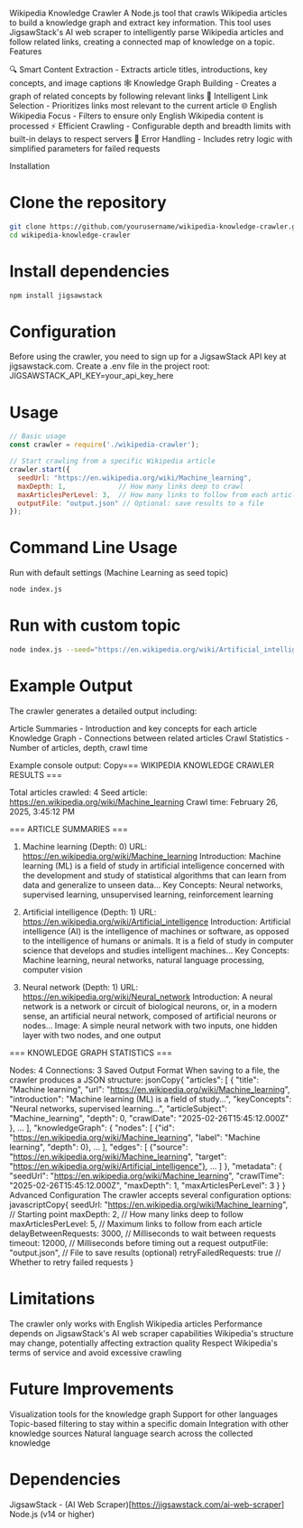 Wikipedia Knowledge Crawler
A Node.js tool that crawls Wikipedia articles to build a knowledge graph and extract key information. This tool uses JigsawStack's AI web scraper to intelligently parse Wikipedia articles and follow related links, creating a connected map of knowledge on a topic.
Features

🔍 Smart Content Extraction - Extracts article titles, introductions, key concepts, and image captions
🕸️ Knowledge Graph Building - Creates a graph of related concepts by following relevant links
🧠 Intelligent Link Selection - Prioritizes links most relevant to the current article
🌐 English Wikipedia Focus - Filters to ensure only English Wikipedia content is processed
⚡ Efficient Crawling - Configurable depth and breadth limits with built-in delays to respect servers
🔄 Error Handling - Includes retry logic with simplified parameters for failed requests

Installation
# Clone the repository
```bash
git clone https://github.com/yourusername/wikipedia-knowledge-crawler.git
cd wikipedia-knowledge-crawler
```
# Install dependencies
```bash
npm install jigsawstack
```
# Configuration
Before using the crawler, you need to sign up for a JigsawStack API key at jigsawstack.com.
Create a .env file in the project root:
JIGSAWSTACK_API_KEY=your_api_key_here

# Usage
```javascript
// Basic usage
const crawler = require('./wikipedia-crawler');

// Start crawling from a specific Wikipedia article
crawler.start({
  seedUrl: "https://en.wikipedia.org/wiki/Machine_learning",
  maxDepth: 1,             // How many links deep to crawl
  maxArticlesPerLevel: 3,  // How many links to follow from each article
  outputFile: "output.json" // Optional: save results to a file
});
```

# Command Line Usage

Run with default settings (Machine Learning as seed topic)
```bash 
node index.js
```

# Run with custom topic
```bash
node index.js --seed="https://en.wikipedia.org/wiki/Artificial_intelligence" --depth=2 --breadth=5
```

# Example Output
The crawler generates a detailed output including:

Article Summaries - Introduction and key concepts for each article
Knowledge Graph - Connections between related articles
Crawl Statistics - Number of articles, depth, crawl time

Example console output:
Copy=== WIKIPEDIA KNOWLEDGE CRAWLER RESULTS ===

Total articles crawled: 4
Seed article: https://en.wikipedia.org/wiki/Machine_learning
Crawl time: February 26, 2025, 3:45:12 PM

=== ARTICLE SUMMARIES ===

1. Machine learning (Depth: 0)
   URL: https://en.wikipedia.org/wiki/Machine_learning
   Introduction: Machine learning (ML) is a field of study in artificial intelligence concerned with the development and study of statistical algorithms that can learn from data and generalize to unseen data...
   Key Concepts: Neural networks, supervised learning, unsupervised learning, reinforcement learning

2. Artificial intelligence (Depth: 1)
   URL: https://en.wikipedia.org/wiki/Artificial_intelligence
   Introduction: Artificial intelligence (AI) is the intelligence of machines or software, as opposed to the intelligence of humans or animals. It is a field of study in computer science that develops and studies intelligent machines...
   Key Concepts: Machine learning, neural networks, natural language processing, computer vision

3. Neural network (Depth: 1)
   URL: https://en.wikipedia.org/wiki/Neural_network
   Introduction: A neural network is a network or circuit of biological neurons, or, in a modern sense, an artificial neural network, composed of artificial neurons or nodes...
   Image: A simple neural network with two inputs, one hidden layer with two nodes, and one output

=== KNOWLEDGE GRAPH STATISTICS ===

Nodes: 4
Connections: 3
Saved Output Format
When saving to a file, the crawler produces a JSON structure:
jsonCopy{
  "articles": [
    {
      "title": "Machine learning",
      "url": "https://en.wikipedia.org/wiki/Machine_learning",
      "introduction": "Machine learning (ML) is a field of study...",
      "keyConcepts": "Neural networks, supervised learning...",
      "articleSubject": "Machine_learning",
      "depth": 0,
      "crawlDate": "2025-02-26T15:45:12.000Z"
    },
    ...
  ],
  "knowledgeGraph": {
    "nodes": [
      {"id": "https://en.wikipedia.org/wiki/Machine_learning", "label": "Machine learning", "depth": 0},
      ...
    ],
    "edges": [
      {"source": "https://en.wikipedia.org/wiki/Machine_learning", "target": "https://en.wikipedia.org/wiki/Artificial_intelligence"},
      ...
    ]
  },
  "metadata": {
    "seedUrl": "https://en.wikipedia.org/wiki/Machine_learning",
    "crawlTime": "2025-02-26T15:45:12.000Z",
    "maxDepth": 1,
    "maxArticlesPerLevel": 3
  }
}
Advanced Configuration
The crawler accepts several configuration options:
javascriptCopy{
  seedUrl: "https://en.wikipedia.org/wiki/Machine_learning", // Starting point
  maxDepth: 2,             // How many links deep to follow
  maxArticlesPerLevel: 5,  // Maximum links to follow from each article
  delayBetweenRequests: 3000, // Milliseconds to wait between requests
  timeout: 12000,          // Milliseconds before timing out a request
  outputFile: "output.json", // File to save results (optional)
  retryFailedRequests: true // Whether to retry failed requests
}

# Limitations

The crawler only works with English Wikipedia articles
Performance depends on JigsawStack's AI web scraper capabilities
Wikipedia's structure may change, potentially affecting extraction quality
Respect Wikipedia's terms of service and avoid excessive crawling

# Future Improvements

Visualization tools for the knowledge graph
Support for other languages
Topic-based filtering to stay within a specific domain
Integration with other knowledge sources
Natural language search across the collected knowledge

# Dependencies

JigsawStack - (AI Web Scraper)[https://jigsawstack.com/ai-web-scraper]
Node.js (v14 or higher)
